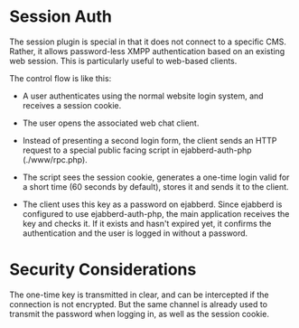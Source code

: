 Session Auth
============

The session plugin is special in that it does not connect to a specific CMS.
Rather, it allows password-less XMPP authentication based on an existing web
session. This is particularly useful to web-based clients.

The control flow is like this:

* A user authenticates using the normal website login system, and receives
  a session cookie.

* The user opens the associated web chat client.

* Instead of presenting a second login form, the client sends an HTTP request
  to a special public facing script in ejabberd-auth-php (./www/rpc.php).

* The script sees the session cookie, generates a one-time login valid for
  a short time (60 seconds by default), stores it and sends it to the client.

* The client uses this key as a password on ejabberd. Since ejabberd is configured
  to use ejabberd-auth-php, the main application receives the key and checks it.
  If it exists and hasn't expired yet, it confirms the authentication and the user
  is logged in without a password.

Security Considerations
=======================

The one-time key is transmitted in clear, and can be intercepted if the connection
is not encrypted. But the same channel is already used to transmit the password
when logging in, as well as the session cookie.
